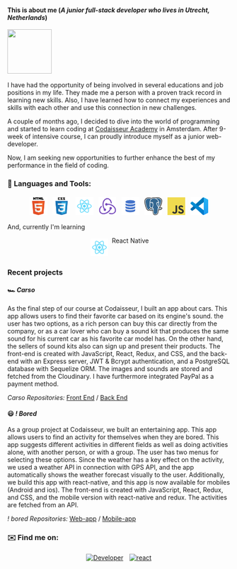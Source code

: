 #### This is about me (*A junior full-stack developer who lives in Utrecht, Netherlands*)

<img src="https://i.pinimg.com/originals/ff/46/38/ff4638bb13299ab514a0df5c073051c0.gif" width="100" height="100">

I have had the opportunity of being involved in several educations and job positions in my life. They made me a person with a proven track record in learning new skills. Also, I have learned how to connect my experiences and skills with each other and use this connection in new challenges. 

A couple of months ago, I decided to dive into the world of programming and started to learn coding at <a href="https://codaisseur.com/">Codaisseur Academy</a> in Amsterdam. After 9-week of intensive course, I can proudly introduce myself as a junior web-developer.

Now, I am seeking new opportunities to further enhance the best of my performance in the field of coding.


### 🧰 Languages and Tools:
<p align="center">
<img src="https://raw.githubusercontent.com/github/explore/80688e429a7d4ef2fca1e82350fe8e3517d3494d/topics/html/html.png" alt="html" height="40" style="vertical-align:top; margin:4px">
<img src="https://raw.githubusercontent.com/github/explore/80688e429a7d4ef2fca1e82350fe8e3517d3494d/topics/css/css.png" alt="css" height="40" style="vertical-align:top; margin:4px">
<img src="https://raw.githubusercontent.com/github/explore/80688e429a7d4ef2fca1e82350fe8e3517d3494d/topics/react/react.png" alt="react" height="40" style="vertical-align:top; margin:4px">
<img src="https://raw.githubusercontent.com/github/explore/80688e429a7d4ef2fca1e82350fe8e3517d3494d/topics/redux/redux.png" alt="redux" height="40" style="vertical-align:top; margin:4px">
<img src="https://raw.githubusercontent.com/github/explore/80688e429a7d4ef2fca1e82350fe8e3517d3494d/topics/sql/sql.png" alt="sql" height="40" style="vertical-align:top; margin:4px">
<img src="https://raw.githubusercontent.com/github/explore/80688e429a7d4ef2fca1e82350fe8e3517d3494d/topics/postgresql/postgresql.png" alt="postgresql" height="40" style="vertical-align:top; margin:4px">
<img src="https://raw.githubusercontent.com/github/explore/80688e429a7d4ef2fca1e82350fe8e3517d3494d/topics/javascript/javascript.png" alt="Javascript" height="40" style="vertical-align:top; margin:4px">
<img src="https://raw.githubusercontent.com/github/explore/80688e429a7d4ef2fca1e82350fe8e3517d3494d/topics/visual-studio-code/visual-studio-code.png" alt="VS Code" height="40" style="vertical-align:top; margin:4px">
</p>

And, currently I'm learning
<p align="center">
<img src="https://raw.githubusercontent.com/github/explore/80688e429a7d4ef2fca1e82350fe8e3517d3494d/topics/react/react.png" alt="react" height="40" style="vertical-align:top; margin:4px"> React Native
 </p>

### Recent projects

#### 🏎 *Carso*

As the final step of our course at Codaisseur, I built an app about cars. This app allows users to find their favorite car based on its engine's sound. the user has two options, as a rich person can buy this car directly from the company, or as a car lover who can buy a sound kit that produces the same sound for his current car as his favorite car model has. On the other hand, the sellers of sound kits also can sign up and present their products.
The front-end is created with JavaScript, React, Redux, and CSS, and the back-end with an Express server, JWT & Bcrypt authentication, and a PostgreSQL database with Sequelize ORM.
The images and sounds are stored and fetched from the Cloudinary. I have furthermore integrated PayPal as a payment method.

*Carso Repositories:*  <a href="https://github.com/Alinemati1987/carso-frontend">Front End</a> / <a href="https://github.com/Alinemati1987/carso-backend">Back End</a>


#### 😃 *! Bored*

As a group project at Codaisseur, we built an entertaining app. This app allows users to find an activity for themselves when they are bored. This app suggests different activities in different fields as well as doing activities alone, with another person, or with a group. The user has two menus for selecting these options.
Since the weather has a key effect on the activity, we used a weather API in connection with GPS API, and the app automatically shows the weather forecast visually to the user. 
Additionally, we build this app with react-native, and this app is now available for mobiles (Android and ios). 
The front-end is created with JavaScript, React, Redux, and CSS, and the mobile version with react-native and redux.
The activities are fetched from an API.

*! bored Repositories:*  <a href="https://github.com/Alinemati1987/Bored-frontend">Web-app</a> / <a href="https://github.com/Alinemati1987/boredNative">Mobile-app</a>



### ✉️ Find me on:

<p align="center">
 <a href="https://www.linkedin.com/in/alinemati1987/" target="_blank" rel="noopener noreferrer"> <img src="https://cdn.jsdelivr.net/npm/simple-icons@v3/icons/linkedin.svg" alt="Developer" height="40" style="vertical-align:top; margin:5px"></a>
 <a href="https://mail.google.com/mail/u/0/?tab=rm&ogbl#inbox?compose=new"> <img src="https://cdn.jsdelivr.net/npm/simple-icons@v3/icons/gmail.svg" alt="react" height="40" style="vertical-align:top; margin:5px"></a>
</p>

